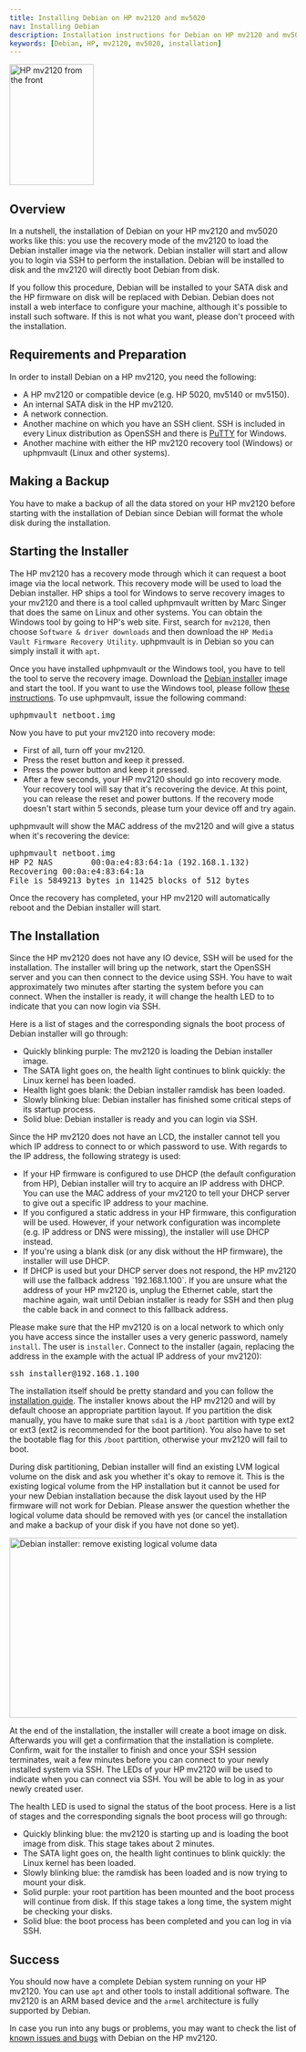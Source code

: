```yaml
---
title: Installing Debian on HP mv2120 and mv5020
nav: Installing Debian
description: Installation instructions for Debian on HP mv2120 and mv5020
keywords: [Debian, HP, mv2120, mv5020, installation]
---
```


<div class="right">
<img src = "../images/r_mv2120_front.jpg" class="border" alt="HP mv2120 from the front" width="148" height="212" />
</div>

<h2>Overview</h2>

In a nutshell, the installation of Debian on your HP mv2120 and mv5020
works like this: you use the recovery mode of the mv2120 to load the Debian
installer image via the network.  Debian installer will start and allow you
to login via SSH to perform the installation.  Debian will be installed to
disk and the mv2120 will directly boot Debian from disk.

If you follow this procedure, Debian will be installed to your SATA disk
and the HP firmware on disk will be replaced with Debian.  Debian does not
install a web interface to configure your machine, although it's possible
to install such software.  If this is not what you want, please don't
proceed with the installation.

<h2>Requirements and Preparation</h2>

In order to install Debian on a HP mv2120, you need the following:

<ul>

<li>A HP mv2120 or compatible device (e.g. HP 5020, mv5140 or mv5150).</li>

<li>An internal SATA disk in the HP mv2120.</li>

<li>A network connection.</li>

<li>Another machine on which you have an SSH client.  SSH is included in
every Linux distribution as OpenSSH and there is <a href =
"http://www.chiark.greenend.org.uk/~sgtatham/putty/download.html">PuTTY</a>
for Windows.</li>

<li>Another machine with either the HP mv2120 recovery tool (Windows) or
uphpmvault (Linux and other systems).</li>

</ul>

<h2>Making a Backup</h2>

You have to make a backup of all the data stored on your HP mv2120 before
starting with the installation of Debian since Debian will format the whole
disk during the installation.

<h2>Starting the Installer</h2>

The HP mv2120 has a recovery mode through which it can request a boot image
via the local network.  This recovery mode will be used to load the Debian
installer.  HP ships a tool for Windows to serve recovery images to your
mv2120 and there is a tool called uphpmvault written by Marc Singer that
does the same on Linux and other systems.  You can obtain the Windows tool
by going to HP's web site.  First, search for `mv2120`, then choose
`Software & driver downloads` and then download the `HP Media Vault
Firmware Recovery Utility`.  uphpmvault is in Debian so you can simply
install it with `apt`.

Once you have installed uphpmvault or the Windows tool, you have to tell
the tool to serve the recovery image.  Download the <a href =
"http://ftp.nl.debian.org/debian/dists/stretch/main/installer-armel/current/images/orion5x/network-console/hp/mv2120/netboot.img">Debian
installer</a> image and start the tool.  If you want to use the Windows
tool, please follow <a href =
"http://tech.groups.yahoo.com/group/hackingthemediavault/message/376">these
instructions</a>.  To use uphpmvault, issue the following command:

<div class="code">
<pre>
uphpmvault netboot.img
</pre>
</div>

Now you have to put your mv2120 into recovery mode:

<ul>

<li>First of all, turn off your mv2120.</li>

<li>Press the reset button and keep it pressed.</li>

<li>Press the power button and keep it pressed.</li>

<li>After a few seconds, your HP mv2120 should go into recovery mode.  Your
recovery tool will say that it's recovering the device.  At this point, you
can release the reset and power buttons.  If the recovery mode doesn't
start within 5 seconds, please turn your device off and try again.</li>

</ul>

uphpmvault will show the MAC address of the mv2120 and will give a status
when it's recovering the device:

<div class="code">
<pre>
uphpmvault netboot.img
HP P2 NAS        00:0a:e4:83:64:1a (192.168.1.132)
Recovering 00:0a:e4:83:64:1a
File is 5849213 bytes in 11425 blocks of 512 bytes
</pre>
</div>

Once the recovery has completed, your HP mv2120 will automatically reboot
and the Debian installer will start.

<h2 id="install">The Installation</h2>

Since the HP mv2120 does not have any IO device, SSH will be used for the
installation.  The installer will bring up the network, start the OpenSSH
server and you can then connect to the device using SSH.  You have to wait
approximately two minutes after starting the system before you can connect.
When the installer is ready, it will change the health LED to to indicate
that you can now login via SSH.

Here is a list of stages and the corresponding signals the boot process of
Debian installer will go through:

<ul>

<li>Quickly blinking purple: The mv2120 is loading the Debian installer
image.</li>

<li>The SATA light goes on, the health light continues to blink quickly:
the Linux kernel has been loaded.</li>

<li>Health light goes blank: the Debian installer ramdisk has been
loaded.</li>

<li>Slowly blinking blue: Debian installer has finished some critical steps
of its startup process.</li>

<li>Solid blue: Debian installer is ready and you can login via SSH.</li>

</ul>

Since the HP mv2120 does not have an LCD, the installer cannot tell you
which IP address to connect to or which password to use.  With regards to
the IP address, the following strategy is used:

<ul>

<li>If your HP firmware is configured to use DHCP (the default
configuration from HP), Debian installer will try to acquire an IP address
with DHCP.  You can use the MAC address of your mv2120 to tell your DHCP
server to give out a specific IP address to your machine.</li>

<li>If you configured a static address in your HP firmware, this
configuration will be used.  However, if your network configuration was
incomplete (e.g. IP address or DNS were missing), the installer will use
DHCP instead.</li>

<li>If you're using a blank disk (or any disk without the HP firmware), the
installer will use DHCP.</li>

<li>If DHCP is used but your DHCP server does not respond, the HP mv2120
will use the fallback address `192.168.1.100`.  If you are unsure what the
address of your HP mv2120 is, unplug the Ethernet cable, start the machine
again, wait until Debian installer is ready for SSH and then plug the cable
back in and connect to this fallback address.</li>

</ul>

Please make sure that the HP mv2120 is on a local network to which only you
have access since the installer uses a very generic password, namely
`install`. The user is `installer`.  Connect to the installer (again,
replacing the address in the example with the actual IP address of your
mv2120):

<div class="code">
<pre>
ssh installer@<span class="input">192.168.1.100</span>
</pre>
</div>

The installation itself should be pretty standard and you can follow the <a
href = "http://www.debian.org/releases/stretch/armel/">installation
guide</a>.  The installer knows about the HP mv2120 and will by default
choose an appropriate partition layout.  If you partition the disk
manually, you have to make sure that `sda1` is a `/boot` partition with
type ext2 or ext3 (ext2 is recommended for the boot partition).  You also
have to set the bootable flag for this `/boot` partition, otherwise your
mv2120 will fail to boot.

During disk partitioning, Debian installer will find an existing LVM
logical volume on the disk and ask you whether it's okay to remove it.
This is the existing logical volume from the HP installation but it cannot
be used for your new Debian installation because the disk layout used by
the HP firmware will not work for Debian.  Please answer the question
whether the logical volume data should be removed with yes (or cancel the
installation and make a backup of your disk if you have not done so yet).

<img src = "../images/di-remove-logical-volume-data.png"
 alt = "Debian installer: remove existing logical volume data"
 width="644" height="316" />

At the end of the installation, the installer will create a boot image on
disk.  Afterwards you will get a confirmation that the installation is
complete.  Confirm, wait for the installer to finish and once your SSH
session terminates, wait a few minutes before you can connect to your newly
installed system via SSH.  The LEDs of your HP mv2120 will be used to
indicate when you can connect via SSH.  You will be able to log in as
your newly created user.

The health LED is used to signal the status of the boot process.  Here
is a list of stages and the corresponding signals the boot process will
go through:

<ul>

<li>Quickly blinking blue: the mv2120 is starting up and is loading the
boot image from disk.  This stage takes about 2 minutes.</li>

<li>The SATA light goes on, the health light continues to blink quickly:
the Linux kernel has been loaded.</li>

<li>Slowly blinking blue: the ramdisk has been loaded and is now trying
to mount your disk.</li>

<li>Solid purple: your root partition has been mounted and the boot process
will continue from disk.  If this stage takes a long time, the system might
be checking your disks.</li>

<li>Solid blue: the boot process has been completed and you can log in via
SSH.</li>

</ul>

<h2>Success</h2>

You should now have a complete Debian system running on your HP mv2120.
You can use `apt` and other tools to install additional software.  The
mv2120 is an ARM based device and the `armel` architecture is fully
supported by Debian.

In case you run into any bugs or problems, you may want to check the list
of <a href = "../known-issues/">known issues and bugs</a> with Debian on the
HP mv2120.

